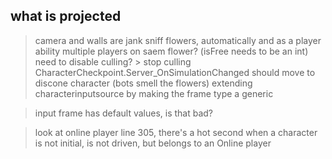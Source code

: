what is projected
---

> camera and walls are jank
> sniff flowers, automatically and as a player ability
> multiple players on saem flower? (isFree needs to be an int)
> need to disable culling?  > stop culling
> CharacterCheckpoint.Server_OnSimulationChanged should move to discone character (bots smell the flowers)
> extending characterinputsource by making the frame type a generic

> input frame has default values, is that bad?

> look at online player line 305, there's a hot second when a character is not initial, is not driven, but belongs to an Online player